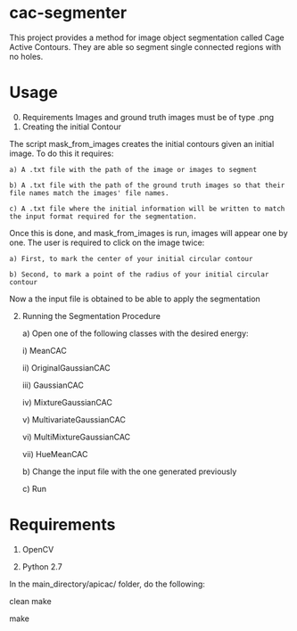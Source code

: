 cac-segmenter
=============
This project provides a method for image object segmentation called Cage Active Contours. They are able so segment single connected regions with no holes.


Usage
=====

0. Requirements
  Images and ground truth images must be of type .png
1. Creating the initial Contour

  The script mask_from_images creates the initial contours given an initial image. To do this it requires:
  
    a) A .txt file with the path of the image or images to segment
    
    b) A .txt file with the path of the ground truth images so that their file names match the images' file names.
    
    c) A .txt file where the initial information will be written to match the input format required for the segmentation.
    
  Once this is done, and mask_from_images is run, images will appear one by one. The user is required to click on the image twice:
  
    a) First, to mark the center of your initial circular contour
    
    b) Second, to mark a point of the radius of your initial circular contour
    
  Now a the input file is obtained to be able to apply the segmentation
  
2. Running the Segmentation Procedure

    a) Open one of the following classes with the desired energy:
    
      i) MeanCAC
      
      ii) OriginalGaussianCAC
      
      iii) GaussianCAC
      
      iv) MixtureGaussianCAC
      
      v) MultivariateGaussianCAC
      
      vi) MultiMixtureGaussianCAC
      
      vii) HueMeanCAC
      
    b) Change the input file with the one generated previously
    
    c) Run

Requirements
====

1. OpenCV

2. Python 2.7

In the main_directory/apicac/ folder, do the following:

  clean make
  
  make
